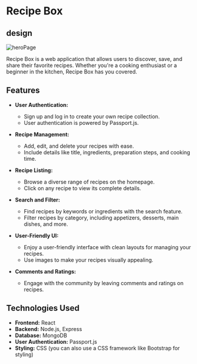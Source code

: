 # Recipe Box
## design 
![heroPage](https://github.com/wolfcodie/Recipe-Box/assets/147501863/f42c9125-4358-43f2-9447-94485fa3a933)

Recipe Box is a web application that allows users to discover, save, and share their favorite recipes. Whether you're a cooking enthusiast or a beginner in the kitchen, Recipe Box has you covered.



## Features

- **User Authentication:**
  - Sign up and log in to create your own recipe collection.
  - User authentication is powered by Passport.js.

- **Recipe Management:**
  - Add, edit, and delete your recipes with ease.
  - Include details like title, ingredients, preparation steps, and cooking time.

- **Recipe Listing:**
  - Browse a diverse range of recipes on the homepage.
  - Click on any recipe to view its complete details.

- **Search and Filter:**
  - Find recipes by keywords or ingredients with the search feature.
  - Filter recipes by category, including appetizers, desserts, main dishes, and more.

- **User-Friendly UI:**
  - Enjoy a user-friendly interface with clean layouts for managing your recipes.
  - Use images to make your recipes visually appealing.

- **Comments and Ratings:**
  - Engage with the community by leaving comments and ratings on recipes.

## Technologies Used

- **Frontend:** React
- **Backend:** Node.js, Express
- **Database:** MongoDB
- **User Authentication:** Passport.js
- **Styling:** CSS (you can also use a CSS framework like Bootstrap for styling)


